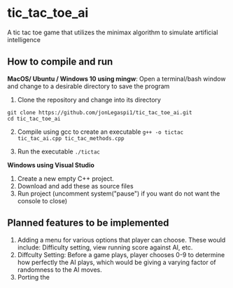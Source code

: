 # tic_tac_toe_ai
A tic tac toe game that utilizes the minimax algorithm to simulate artificial intelligence

## How to compile and run

**MacOS/ Ubuntu / Windows 10 using mingw**: 
Open a terminal/bash window and change to a desirable directory to save the program

1. Clone the repository and change into its directory
```
git clone https://github.com/jonLegaspi1/tic_tac_toe_ai.git
cd tic_tac_toe_ai
```


2. Compile using gcc to create an executable
`g++ -o tictac tic_tac_ai.cpp tic_tac_methods.cpp`

3. Run the executable
`./tictac`

**Windows using Visual Studio** 
1. Create a new empty C++ project.
2. Download and add these as source files
3. Run project (uncomment system("pause") if you want do not want the console to close)

## Planned features to be implemented
1. Adding a menu for various options that player can choose. These would include: Difficulty setting, view running score against AI, etc.
2. Diffculty Setting: Before a game plays, player chooses 0-9 to determine how perfectly the AI plays, which would be giving a varying factor of randomness to the AI moves.
3. Porting the 
